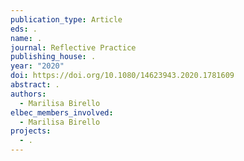 ```yaml
---
publication_type: Article
eds: .
name: .
journal: Reflective Practice
publishing_house: .
year: "2020"
doi: https://doi.org/10.1080/14623943.2020.1781609
abstract: .
authors:
  - Marilisa Birello
elbec_members_involved:
  - Marilisa Birello
projects:
  - .
---
```


